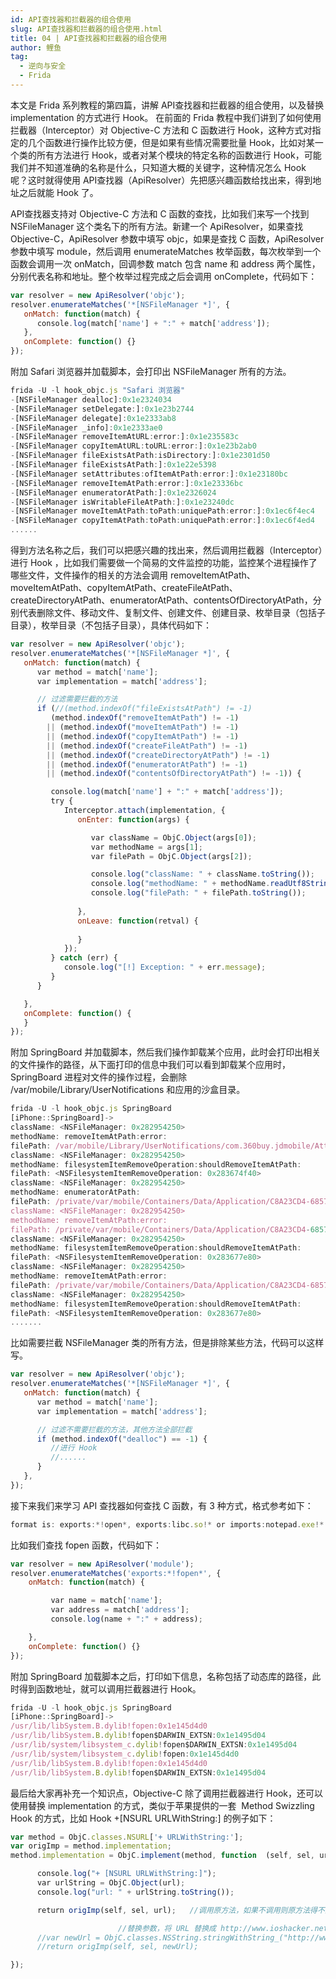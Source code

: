```yaml
---
id: API查找器和拦截器的组合使用
slug: API查找器和拦截器的组合使用.html
title: 04 | API查找器和拦截器的组合使用
author: 鲤鱼
tag:
  - 逆向与安全
  - Frida
---
```



本文是 Frida 系列教程的第四篇，讲解 API查找器和拦截器的组合使用，以及替换 implementation 的方式进行 Hook。
在前面的 Frida 教程中我们讲到了如何使用拦截器（Interceptor）对 Objective-C 方法和 C 函数进行 Hook，这种方式对指定的几个函数进行操作比较方便，但是如果有些情况需要批量 Hook，比如对某一个类的所有方法进行 Hook，或者对某个模块的特定名称的函数进行 Hook，可能我们并不知道准确的名称是什么，只知道大概的关键字，这种情况怎么 Hook 呢？这时就得使用 API查找器（ApiResolver）先把感兴趣函数给找出来，得到地址之后就能 Hook 了。

API查找器支持对 Objective-C 方法和 C 函数的查找，比如我们来写一个找到 NSFileManager 这个类名下的所有方法。新建一个 ApiResolver，如果查找 Objective-C，ApiResolver 参数中填写 objc，如果是查找 C 函数，ApiResolver 参数中填写 module，然后调用 enumerateMatches 枚举函数，每次枚举到一个函数会调用一次 onMatch，回调参数 match 包含 name 和 address 两个属性，分别代表名称和地址。整个枚举过程完成之后会调用 onComplete，代码如下：
```jsx
var resolver = new ApiResolver('objc');
resolver.enumerateMatches('*[NSFileManager *]', {
   onMatch: function(match) {
      console.log(match['name'] + ":" + match['address']);
   },
   onComplete: function() {}
});
```
附加 Safari 浏览器并加载脚本，会打印出 NSFileManager 所有的方法。
```jsx
frida -U -l hook_objc.js "Safari 浏览器"
-[NSFileManager dealloc]:0x1e2324034
-[NSFileManager setDelegate:]:0x1e23b2744
-[NSFileManager delegate]:0x1e2333ab8
-[NSFileManager _info]:0x1e2333ae0
-[NSFileManager removeItemAtURL:error:]:0x1e235583c
-[NSFileManager copyItemAtURL:toURL:error:]:0x1e23b2ab0
-[NSFileManager fileExistsAtPath:isDirectory:]:0x1e2301d50
-[NSFileManager fileExistsAtPath:]:0x1e22e5398
-[NSFileManager setAttributes:ofItemAtPath:error:]:0x1e23180bc
-[NSFileManager removeItemAtPath:error:]:0x1e23336bc
-[NSFileManager enumeratorAtPath:]:0x1e2326024
-[NSFileManager isWritableFileAtPath:]:0x1e23240dc
-[NSFileManager moveItemAtPath:toPath:uniquePath:error:]:0x1ec6f4ec4
-[NSFileManager copyItemAtPath:toPath:uniquePath:error:]:0x1ec6f4ed4
......
```
得到方法名称之后，我们可以把感兴趣的找出来，然后调用拦截器（Interceptor）进行 Hook ，比如我们需要做一个简易的文件监控的功能，监控某个进程操作了哪些文件，文件操作的相关的方法会调用 removeItemAtPath、moveItemAtPath、copyItemAtPath、createFileAtPath、createDirectoryAtPath、enumeratorAtPath、contentsOfDirectoryAtPath，分别代表删除文件、移动文件、复制文件、创建文件、创建目录、枚举目录（包括子目录），枚举目录（不包括子目录），具体代码如下：
```jsx
var resolver = new ApiResolver('objc');
resolver.enumerateMatches('*[NSFileManager *]', {
   onMatch: function(match) {
      var method = match['name'];
      var implementation = match['address'];

      // 过滤需要拦截的方法
      if (//(method.indexOf("fileExistsAtPath") != -1) 
         (method.indexOf("removeItemAtPath") != -1)
        || (method.indexOf("moveItemAtPath") != -1)
        || (method.indexOf("copyItemAtPath") != -1)
        || (method.indexOf("createFileAtPath") != -1)
        || (method.indexOf("createDirectoryAtPath") != -1)
        || (method.indexOf("enumeratorAtPath") != -1)
        || (method.indexOf("contentsOfDirectoryAtPath") != -1)) {

         console.log(match['name'] + ":" + match['address']);
         try {
            Interceptor.attach(implementation, {
               onEnter: function(args) {

                  var className = ObjC.Object(args[0]);
                  var methodName = args[1];
                  var filePath = ObjC.Object(args[2]);

                  console.log("className: " + className.toString());
                  console.log("methodName: " + methodName.readUtf8String());
                  console.log("filePath: " + filePath.toString());
                 
               },
               onLeave: function(retval) {
                  
               }
            });
         } catch (err) {
            console.log("[!] Exception: " + err.message);
         }
      }

   },
   onComplete: function() {
   }
});
```
附加 SpringBoard 并加载脚本，然后我们操作卸载某个应用，此时会打印出相关的文件操作的路径，从下面打印的信息中我们可以看到卸载某个应用时，SpringBoard 进程对文件的操作过程，会删除 /var/mobile/Library/UserNotifications 和应用的沙盒目录。
```jsx
frida -U -l hook_objc.js SpringBoard
[iPhone::SpringBoard]-> 
className: <NSFileManager: 0x282954250>
methodName: removeItemAtPath:error:
filePath: /var/mobile/Library/UserNotifications/com.360buy.jdmobile/Attachments
className: <NSFileManager: 0x282954250>
methodName: filesystemItemRemoveOperation:shouldRemoveItemAtPath:
filePath: <NSFilesystemItemRemoveOperation: 0x283674f40>
className: <NSFileManager: 0x282954250>
methodName: enumeratorAtPath:
filePath: /private/var/mobile/Containers/Data/Application/C8A23CD4-6857-4BF4-876E-7FD104B0E799/Library/Caches/Snapshots/com.360buy.jdmobile
className: <NSFileManager: 0x282954250>
methodName: removeItemAtPath:error:
filePath: /private/var/mobile/Containers/Data/Application/C8A23CD4-6857-4BF4-876E-7FD104B0E799/Library/Caches/Snapshots/com.360buy.jdmobile
className: <NSFileManager: 0x282954250>
methodName: filesystemItemRemoveOperation:shouldRemoveItemAtPath:
filePath: <NSFilesystemItemRemoveOperation: 0x283677e80>
className: <NSFileManager: 0x282954250>
methodName: removeItemAtPath:error:
filePath: /private/var/mobile/Containers/Data/Application/C8A23CD4-6857-4BF4-876E-7FD104B0E799/Library/Caches/Snapshots
className: <NSFileManager: 0x282954250>
methodName: filesystemItemRemoveOperation:shouldRemoveItemAtPath:
filePath: <NSFilesystemItemRemoveOperation: 0x283677e80>
.......
```
比如需要拦截 NSFileManager 类的所有方法，但是排除某些方法，代码可以这样写。
```jsx
var resolver = new ApiResolver('objc');
resolver.enumerateMatches('*[NSFileManager *]', {
   onMatch: function(match) {
      var method = match['name'];
      var implementation = match['address'];

      // 过滤不需要拦截的方法，其他方法全部拦截
      if (method.indexOf("dealloc") == -1) {
         //进行 Hook
         //......
      }
   },
});
```
接下来我们来学习 API 查找器如何查找 C 函数，有 3 种方式，格式参考如下：
```jsx
format is: exports:*!open*, exports:libc.so!* or imports:notepad.exe!*
```
比如我们查找 fopen 函数，代码如下：
```jsx
var resolver = new ApiResolver('module');
resolver.enumerateMatches('exports:*!fopen*', {
    onMatch: function(match) {

         var name = match['name'];
         var address = match['address'];
         console.log(name + ":" + address);

    },
    onComplete: function() {}
});
```
附加 SpringBoard 加载脚本之后，打印如下信息，名称包括了动态库的路径，此时得到函数地址，就可以调用拦截器进行 Hook。
```jsx
frida -U -l hook_objc.js SpringBoard
[iPhone::SpringBoard]-> 
/usr/lib/libSystem.B.dylib!fopen:0x1e145d4d0
/usr/lib/libSystem.B.dylib!fopen$DARWIN_EXTSN:0x1e1495d04
/usr/lib/system/libsystem_c.dylib!fopen$DARWIN_EXTSN:0x1e1495d04
/usr/lib/system/libsystem_c.dylib!fopen:0x1e145d4d0
/usr/lib/libSystem.B.dylib!fopen:0x1e145d4d0
/usr/lib/libSystem.B.dylib!fopen$DARWIN_EXTSN:0x1e1495d04
```
最后给大家再补充一个知识点，Objective-C 除了调用拦截器进行 Hook，还可以使用替换 implementation 的方式，类似于苹果提供的一套  Method Swizzling Hook 的方式，比如 Hook +[NSURL URLWithString:] 的例子如下：
```jsx
var method = ObjC.classes.NSURL['+ URLWithString:'];
var origImp = method.implementation; 
method.implementation = ObjC.implement(method, function  (self, sel, url){  

      console.log("+ [NSURL URLWithString:]");
      var urlString = ObjC.Object(url);
      console.log("url: " + urlString.toString());

      return origImp(self, sel, url);   //调用原方法，如果不调用则原方法得不到执行

                        //替换参数，将 URL 替换成 http://www.ioshacker.net
      //var newUrl = ObjC.classes.NSString.stringWithString_("http://www.ioshacker.net");
      //return origImp(self, sel, newUrl);  

}); 
```
